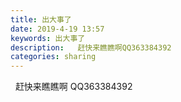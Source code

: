 ```yaml
---
title: 出大事了
date: 2019-4-19 13:57
keywords: 出大事了
description:   赶快来瞧瞧啊QQ363384392
categories: sharing
---
```

<td class="t_f" id="postmessage_3549314">

<img alt="" border="0" onclick="" onmouseover="" smilieid="131" src="static/image/smiley/default/lol.gif"/>  赶快来瞧瞧啊 QQ363384392</td>
